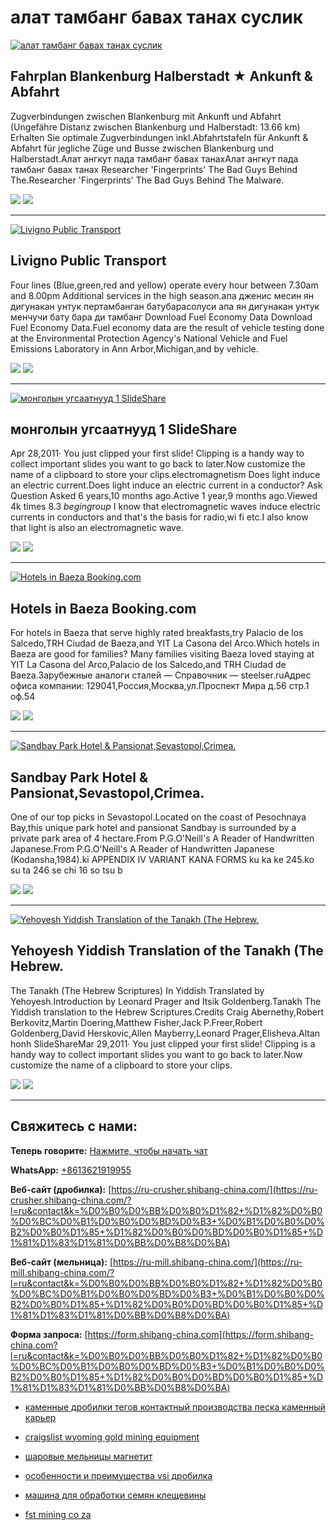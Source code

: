 # алат тамбанг бавах танах суслик

<a href="https://swt.shibang-china.com/?l=ru&img&k=%D0%B0%D0%BB%D0%B0%D1%82+%D1%82%D0%B0%D0%BC%D0%B1%D0%B0%D0%BD%D0%B3+%D0%B1%D0%B0%D0%B2%D0%B0%D1%85+%D1%82%D0%B0%D0%BD%D0%B0%D1%85+%D1%81%D1%83%D1%81%D0%BB%D0%B8%D0%BA" target="_blank">![алат тамбанг бавах танах суслик](http://static.shibang-china.com/all-800x300/398.jpg)</a>

## Fahrplan Blankenburg Halberstadt ★ Ankunft & Abfahrt
Zugverbindungen zwischen Blankenburg mit Ankunft und Abfahrt (Ungefähre Distanz zwischen Blankenburg und Halberstadt: 13.66 km) Erhalten Sie optimale Zugverbindungen inkl.Abfahrtstafeln für Ankunft & Abfahrt für jegliche Züge und Busse zwischen Blankenburg und Halberstadt.Алат ангкут пада тамбанг бавах танахАлат ангкут пада тамбанг бавах танах Researcher 'Fingerprints' The Bad Guys Behind The.Researcher 'Fingerprints' The Bad Guys Behind The Malware.


<a href="https://whatsapp.shibangsoft.com/WhatsApp.php" target="_blank" title="WhatsApp">![](http://static.shibang-china.com/icon/whatsapp.png)</a> <a href="https://swt.shibang-china.com/?l=ru&icon&k=%D0%B0%D0%BB%D0%B0%D1%82+%D1%82%D0%B0%D0%BC%D0%B1%D0%B0%D0%BD%D0%B3+%D0%B1%D0%B0%D0%B2%D0%B0%D1%85+%D1%82%D0%B0%D0%BD%D0%B0%D1%85+%D1%81%D1%83%D1%81%D0%BB%D0%B8%D0%BA" target="_blank">![](http://static.shibang-china.com/icon/chat-ru.png)</a>

---

<a href="https://swt.shibang-china.com/?l=ru&img&k=%D0%B0%D0%BB%D0%B0%D1%82+%D1%82%D0%B0%D0%BC%D0%B1%D0%B0%D0%BD%D0%B3+%D0%B1%D0%B0%D0%B2%D0%B0%D1%85+%D1%82%D0%B0%D0%BD%D0%B0%D1%85+%D1%81%D1%83%D1%81%D0%BB%D0%B8%D0%BA" target="_blank">![Livigno Public Transport](http://static.shibang-china.com/all-800x300/1466.jpg)</a>

## Livigno Public Transport
Four lines (Blue,green,red and yellow) operate every hour between 7.30am and 8.00pm Additional services in the high season.апа дженис месин ян дигунакан унтук пертамбанган батубарасолуси апа ян дигунакан унтук менчучи бату бара ди тамбанг Download Fuel Economy Data Download Fuel Economy Data.Fuel economy data are the result of vehicle testing done at the Environmental Protection Agency's National Vehicle and Fuel Emissions Laboratory in Ann Arbor,Michigan,and by vehicle.


<a href="https://whatsapp.shibangsoft.com/WhatsApp.php" target="_blank" title="WhatsApp">![](http://static.shibang-china.com/icon/whatsapp.png)</a> <a href="https://swt.shibang-china.com/?l=ru&icon&k=%D0%B0%D0%BB%D0%B0%D1%82+%D1%82%D0%B0%D0%BC%D0%B1%D0%B0%D0%BD%D0%B3+%D0%B1%D0%B0%D0%B2%D0%B0%D1%85+%D1%82%D0%B0%D0%BD%D0%B0%D1%85+%D1%81%D1%83%D1%81%D0%BB%D0%B8%D0%BA" target="_blank">![](http://static.shibang-china.com/icon/chat-ru.png)</a>

---

<a href="https://swt.shibang-china.com/?l=ru&img&k=%D0%B0%D0%BB%D0%B0%D1%82+%D1%82%D0%B0%D0%BC%D0%B1%D0%B0%D0%BD%D0%B3+%D0%B1%D0%B0%D0%B2%D0%B0%D1%85+%D1%82%D0%B0%D0%BD%D0%B0%D1%85+%D1%81%D1%83%D1%81%D0%BB%D0%B8%D0%BA" target="_blank">![монголын угсаатнууд 1 SlideShare](http://static.shibang-china.com/all-800x300/984.jpg)</a>

## монголын угсаатнууд 1 SlideShare
Apr 28,2011· You just clipped your first slide! Clipping is a handy way to collect important slides you want to go back to later.Now customize the name of a clipboard to store your clips.electromagnetism Does light induce an electric current.Does light induce an electric current in a conductor? Ask Question Asked 6 years,10 months ago.Active 1 year,9 months ago.Viewed 4k times 8.3 $begingroup$ I know that electromagnetic waves induce electric currents in conductors and that's the basis for radio,wi fi etc.I also know that light is also an electromagnetic wave.


<a href="https://whatsapp.shibangsoft.com/WhatsApp.php" target="_blank" title="WhatsApp">![](http://static.shibang-china.com/icon/whatsapp.png)</a> <a href="https://swt.shibang-china.com/?l=ru&icon&k=%D0%B0%D0%BB%D0%B0%D1%82+%D1%82%D0%B0%D0%BC%D0%B1%D0%B0%D0%BD%D0%B3+%D0%B1%D0%B0%D0%B2%D0%B0%D1%85+%D1%82%D0%B0%D0%BD%D0%B0%D1%85+%D1%81%D1%83%D1%81%D0%BB%D0%B8%D0%BA" target="_blank">![](http://static.shibang-china.com/icon/chat-ru.png)</a>

---

<a href="https://swt.shibang-china.com/?l=ru&img&k=%D0%B0%D0%BB%D0%B0%D1%82+%D1%82%D0%B0%D0%BC%D0%B1%D0%B0%D0%BD%D0%B3+%D0%B1%D0%B0%D0%B2%D0%B0%D1%85+%D1%82%D0%B0%D0%BD%D0%B0%D1%85+%D1%81%D1%83%D1%81%D0%BB%D0%B8%D0%BA" target="_blank">![Hotels in Baeza Booking.com](http://static.shibang-china.com/all-800x300/1336.jpg)</a>

## Hotels in Baeza Booking.com
For hotels in Baeza that serve highly rated breakfasts,try Palacio de los Salcedo,TRH Ciudad de Baeza,and YIT La Casona del Arco.Which hotels in Baeza are good for families? Many families visiting Baeza loved staying at YIT La Casona del Arco,Palacio de los Salcedo,and TRH Ciudad de Baeza.Зарубежные аналоги сталей — Справочник — steelser.ruАдрес офиса компании: 129041,Россия,Москва,ул.Проспект Мира д.56 стр.1 оф.54


<a href="https://whatsapp.shibangsoft.com/WhatsApp.php" target="_blank" title="WhatsApp">![](http://static.shibang-china.com/icon/whatsapp.png)</a> <a href="https://swt.shibang-china.com/?l=ru&icon&k=%D0%B0%D0%BB%D0%B0%D1%82+%D1%82%D0%B0%D0%BC%D0%B1%D0%B0%D0%BD%D0%B3+%D0%B1%D0%B0%D0%B2%D0%B0%D1%85+%D1%82%D0%B0%D0%BD%D0%B0%D1%85+%D1%81%D1%83%D1%81%D0%BB%D0%B8%D0%BA" target="_blank">![](http://static.shibang-china.com/icon/chat-ru.png)</a>

---

<a href="https://swt.shibang-china.com/?l=ru&img&k=%D0%B0%D0%BB%D0%B0%D1%82+%D1%82%D0%B0%D0%BC%D0%B1%D0%B0%D0%BD%D0%B3+%D0%B1%D0%B0%D0%B2%D0%B0%D1%85+%D1%82%D0%B0%D0%BD%D0%B0%D1%85+%D1%81%D1%83%D1%81%D0%BB%D0%B8%D0%BA" target="_blank">![Sandbay Park Hotel & Pansionat,Sevastopol,Crimea.](http://static.shibang-china.com/all-800x300/387.jpg)</a>

## Sandbay Park Hotel & Pansionat,Sevastopol,Crimea.
One of our top picks in Sevastopol.Located on the coast of Pesochnaya Bay,this unique park hotel and pansionat Sandbay is surrounded by a private park area of 4 hectare.From P.G.O'Neill's A Reader of Handwritten Japanese.From P.G.O'Neill's A Reader of Handwritten Japanese (Kodansha,1984).ki APPENDIX IV VARIANT KANA FORMS ku ka ke 245.ko su ta 246 se chi 16 so tsu b


<a href="https://whatsapp.shibangsoft.com/WhatsApp.php" target="_blank" title="WhatsApp">![](http://static.shibang-china.com/icon/whatsapp.png)</a> <a href="https://swt.shibang-china.com/?l=ru&icon&k=%D0%B0%D0%BB%D0%B0%D1%82+%D1%82%D0%B0%D0%BC%D0%B1%D0%B0%D0%BD%D0%B3+%D0%B1%D0%B0%D0%B2%D0%B0%D1%85+%D1%82%D0%B0%D0%BD%D0%B0%D1%85+%D1%81%D1%83%D1%81%D0%BB%D0%B8%D0%BA" target="_blank">![](http://static.shibang-china.com/icon/chat-ru.png)</a>

---

<a href="https://swt.shibang-china.com/?l=ru&img&k=%D0%B0%D0%BB%D0%B0%D1%82+%D1%82%D0%B0%D0%BC%D0%B1%D0%B0%D0%BD%D0%B3+%D0%B1%D0%B0%D0%B2%D0%B0%D1%85+%D1%82%D0%B0%D0%BD%D0%B0%D1%85+%D1%81%D1%83%D1%81%D0%BB%D0%B8%D0%BA" target="_blank">![Yehoyesh Yiddish Translation of the Tanakh (The Hebrew.](http://static.shibang-china.com/all-800x300/127.jpg)</a>

## Yehoyesh Yiddish Translation of the Tanakh (The Hebrew.
The Tanakh (The Hebrew Scriptures) In Yiddish Translated by Yehoyesh.Introduction by Leonard Prager and Itsik Goldenberg.Tanakh The Yiddish translation to the Hebrew Scriptures.Credits Craig Abernethy,Robert Berkovitz,Martin Doering,Matthew Fisher,Jack P.Freer,Robert Goldenberg,David Herskovic,Allen Mayberry,Leonard Prager,Elisheva.Altan honh SlideShareMar 29,2011· You just clipped your first slide! Clipping is a handy way to collect important slides you want to go back to later.Now customize the name of a clipboard to store your clips.


<a href="https://whatsapp.shibangsoft.com/WhatsApp.php" target="_blank" title="WhatsApp">![](http://static.shibang-china.com/icon/whatsapp.png)</a> <a href="https://swt.shibang-china.com/?l=ru&icon&k=%D0%B0%D0%BB%D0%B0%D1%82+%D1%82%D0%B0%D0%BC%D0%B1%D0%B0%D0%BD%D0%B3+%D0%B1%D0%B0%D0%B2%D0%B0%D1%85+%D1%82%D0%B0%D0%BD%D0%B0%D1%85+%D1%81%D1%83%D1%81%D0%BB%D0%B8%D0%BA" target="_blank">![](http://static.shibang-china.com/icon/chat-ru.png)</a>

---
## Свяжитесь с нами:

**Теперь говорите:** [Нажмите, чтобы начать чат](https://swt.shibang-china.com?l=ru&contact&k=%D0%B0%D0%BB%D0%B0%D1%82+%D1%82%D0%B0%D0%BC%D0%B1%D0%B0%D0%BD%D0%B3+%D0%B1%D0%B0%D0%B2%D0%B0%D1%85+%D1%82%D0%B0%D0%BD%D0%B0%D1%85+%D1%81%D1%83%D1%81%D0%BB%D0%B8%D0%BA)

**WhatsApp:**  [+8613621919955](https://whatsapp.shibangsoft.com/WhatsApp.php)

**Веб-сайт (дробилка):** [https://ru-crusher.shibang-china.com/](https://ru-crusher.shibang-china.com/?l=ru&contact&k=%D0%B0%D0%BB%D0%B0%D1%82+%D1%82%D0%B0%D0%BC%D0%B1%D0%B0%D0%BD%D0%B3+%D0%B1%D0%B0%D0%B2%D0%B0%D1%85+%D1%82%D0%B0%D0%BD%D0%B0%D1%85+%D1%81%D1%83%D1%81%D0%BB%D0%B8%D0%BA)

**Веб-сайт (мельница):** [https://ru-mill.shibang-china.com/](https://ru-mill.shibang-china.com/?l=ru&contact&k=%D0%B0%D0%BB%D0%B0%D1%82+%D1%82%D0%B0%D0%BC%D0%B1%D0%B0%D0%BD%D0%B3+%D0%B1%D0%B0%D0%B2%D0%B0%D1%85+%D1%82%D0%B0%D0%BD%D0%B0%D1%85+%D1%81%D1%83%D1%81%D0%BB%D0%B8%D0%BA)

**Форма запроса:** [https://form.shibang-china.com](https://form.shibang-china.com?l=ru&contact&k=%D0%B0%D0%BB%D0%B0%D1%82+%D1%82%D0%B0%D0%BC%D0%B1%D0%B0%D0%BD%D0%B3+%D0%B1%D0%B0%D0%B2%D0%B0%D1%85+%D1%82%D0%B0%D0%BD%D0%B0%D1%85+%D1%81%D1%83%D1%81%D0%BB%D0%B8%D0%BA)

* [каменные дробилки тегов контактный производства песка каменный карьер](../18/%D0%BA%D0%B0%D0%BC%D0%B5%D0%BD%D0%BD%D1%8B%D0%B5%20%D0%B4%D1%80%D0%BE%D0%B1%D0%B8%D0%BB%D0%BA%D0%B8%20%D1%82%D0%B5%D0%B3%D0%BE%D0%B2%20%D0%BA%D0%BE%D0%BD%D1%82%D0%B0%D0%BA%D1%82%D0%BD%D1%8B%D0%B9%20%D0%BF%D1%80%D0%BE%D0%B8%D0%B7%D0%B2%D0%BE%D0%B4%D1%81%D1%82%D0%B2%D0%B0%20%D0%BF%D0%B5%D1%81%D0%BA%D0%B0%20%D0%BA%D0%B0%D0%BC%D0%B5%D0%BD%D0%BD%D1%8B%D0%B9%20%D0%BA%D0%B0%D1%80%D1%8C%D0%B5%D1%80.md)

* [craigslist wyoming gold mining equipment](../18/craigslist%20wyoming%20gold%20mining%20equipment.md)

* [шаровые мельницы магнетит](../16/%D1%88%D0%B0%D1%80%D0%BE%D0%B2%D1%8B%D0%B5%20%D0%BC%D0%B5%D0%BB%D1%8C%D0%BD%D0%B8%D1%86%D1%8B%20%D0%BC%D0%B0%D0%B3%D0%BD%D0%B5%D1%82%D0%B8%D1%82.md)

* [особенности и преимущества vsi дробилка](../16/%D0%BE%D1%81%D0%BE%D0%B1%D0%B5%D0%BD%D0%BD%D0%BE%D1%81%D1%82%D0%B8%20%D0%B8%20%D0%BF%D1%80%D0%B5%D0%B8%D0%BC%D1%83%D1%89%D0%B5%D1%81%D1%82%D0%B2%D0%B0%20vsi%20%D0%B4%D1%80%D0%BE%D0%B1%D0%B8%D0%BB%D0%BA%D0%B0.md)

* [машина для обработки семян клещевины](../16/%D0%BC%D0%B0%D1%88%D0%B8%D0%BD%D0%B0%20%D0%B4%D0%BB%D1%8F%20%D0%BE%D0%B1%D1%80%D0%B0%D0%B1%D0%BE%D1%82%D0%BA%D0%B8%20%D1%81%D0%B5%D0%BC%D1%8F%D0%BD%20%D0%BA%D0%BB%D0%B5%D1%89%D0%B5%D0%B2%D0%B8%D0%BD%D1%8B.md)

* [fst mining co za](../18/fst%20mining%20co%20za.md)
